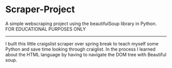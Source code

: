 # Scraper-Project
A simple webscraping project using the beautifulSoup library in Python. FOR EDUCATIONAL PURPOSES ONLY
___
I built this little craigslist scraper over spring break to teach myself some Python and save time looking through craiglist.
In the process I learned about the HTML language by having to navigate the DOM tree with Beautiful soup.
